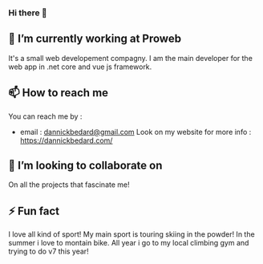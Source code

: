 ### Hi there 👋

## 🔭 I’m currently working at Proweb
It's a small web developement compagny. I am the main developer for the web app in .net core and vue js framework.

## 📫 How to reach me
You can reach me by :
- email : dannickbedard@gmail.com
Look on my website for more info : https://dannickbedard.com/

## 👯 I’m looking to collaborate on
On all the projects that fascinate me!

## ⚡ Fun fact
I love all kind of sport! 
My main sport is touring skiing in the powder!
In the summer i love to montain bike.
All year i go to my local climbing gym and trying to do v7 this year!


<!--
**DannickBedard/DannickBedard** is a ✨ _special_ ✨ repository because its `README.md` (this file) appears on your GitHub profile.

Here are some ideas to get you started:

- 🔭 I’m currently working on ...
- 🌱 I’m currently learning ...
- 👯 I’m looking to collaborate on ...
- 🤔 I’m looking for help with ...
- 💬 Ask me about ...
- 📫 How to reach me: ...
- 😄 Pronouns: ...
- ⚡ Fun fact: ...
-->
